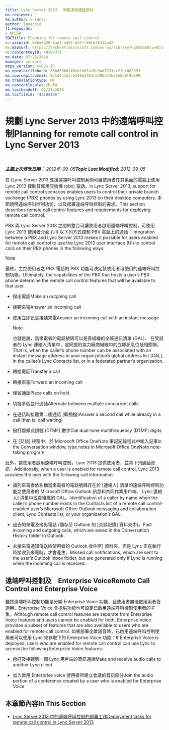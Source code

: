 ```yaml
---
title: Lync Server 2013： 規劃遠端通話控制
ms.reviewer: ''
ms.author: v-lanac
author: lanachin
f1.keywords:
- NOCSH
TOCTitle: Planning for remote call control
ms:assetid: 688a0328-1aa7-449f-b5f7-98c876112ed2
ms:mtpsurl: https://technet.microsoft.com/en-us/library/Gg558658(v=OCS.15)
ms:contentKeyID: 48184371
ms.date: 07/23/2014
manager: serdars
mtps_version: v=OCS.15
ms.openlocfilehash: 35b8586df49eb1dd7a10e94d3231cc2fdc082353
ms.sourcegitcommit: 831d141dfc5a49dd764cb296b73b63e5a9f8e599
ms.translationtype: MT
ms.contentlocale: zh-TW
ms.lasthandoff: 02/21/2020
ms.locfileid: "42184106"
---
```

<div data-xmlns="http://www.w3.org/1999/xhtml">

<div class="topic" data-xmlns="http://www.w3.org/1999/xhtml" data-msxsl="urn:schemas-microsoft-com:xslt" data-cs="https://msdn.microsoft.com/">

<div data-asp="https://msdn2.microsoft.com/asp">

# <a name="planning-for-remote-call-control-in-lync-server-2013"></a><span data-ttu-id="e1d3b-102">規劃 Lync Server 2013 中的遠端呼叫控制</span><span class="sxs-lookup"><span data-stu-id="e1d3b-102">Planning for remote call control in Lync Server 2013</span></span>

</div>

<div id="mainSection">

<div id="mainBody">

<span> </span>

<span data-ttu-id="e1d3b-103">_**主題上次修改日期：** 2012年-09-05_</span><span class="sxs-lookup"><span data-stu-id="e1d3b-103">_**Topic Last Modified:** 2012-09-05_</span></span>

<span data-ttu-id="e1d3b-104">在 [Lync Server 2013 支援遠端呼叫控制案例可讓使用者在其桌面的電腦上使用 Lync 2013 控制其專用交換機 (pbx) 電話。</span><span class="sxs-lookup"><span data-stu-id="e1d3b-104">In Lync Server 2013, support for remote call control scenarios enables users to control their private branch exchange (PBX) phones by using Lync 2013 on their desktop computers.</span></span> <span data-ttu-id="e1d3b-105">本節說明遠端呼叫控制功能，以及部署遠端呼叫控制的需求。</span><span class="sxs-lookup"><span data-stu-id="e1d3b-105">This section describes remote call control features and requirements for deploying remote call control.</span></span>

<span data-ttu-id="e1d3b-106">PBX 與 Lync Server 2013 之間的整合可讓使用者啟用遠端呼叫控制，可使用 Lync 2013 使用者介面 (UI) 以下列方式控制 PBX 電話上的通話：</span><span class="sxs-lookup"><span data-stu-id="e1d3b-106">Integration between a PBX and Lync Server 2013 makes it possible for users enabled for remote call control to use the Lync 2013 user interface (UI) to control calls on their PBX phones in the following ways:</span></span>

<div>


> [!NOTE]  
> <span data-ttu-id="e1d3b-107">最終，主控使用者之 PBX 電話的 PBX 功能可決定該使用者可使用的遠端呼叫控制功能。</span><span class="sxs-lookup"><span data-stu-id="e1d3b-107">Ultimately, the capabilities of the PBX that hosts a user’s PBX phone determine the remote call control features that will be available to that user.</span></span>



</div>

  - <span data-ttu-id="e1d3b-108">撥出電話</span><span class="sxs-lookup"><span data-stu-id="e1d3b-108">Make an outgoing call</span></span>

  - <span data-ttu-id="e1d3b-109">接聽來電</span><span class="sxs-lookup"><span data-stu-id="e1d3b-109">Answer an incoming call</span></span>

  - <span data-ttu-id="e1d3b-110">使用立即訊息接聽來電</span><span class="sxs-lookup"><span data-stu-id="e1d3b-110">Answer an incoming call with an instant message</span></span>
    
    <div>
    

    > [!NOTE]  
    > <span data-ttu-id="e1d3b-111">也就是說，當來電者的電話號碼可以是貴組織的全域通訊清單 (GAL)、 在受話者的 Lync 連絡人清單中，或同盟的協力廠商組織中的立即訊息位址相關聯。</span><span class="sxs-lookup"><span data-stu-id="e1d3b-111">That is, when the caller’s phone number can be associated with an instant message address in your organization’s global address list (GAL), in the callee’s Lync Contacts list, or in a federated partner’s organization.</span></span>

    
    </div>

  - <span data-ttu-id="e1d3b-112">轉接電話</span><span class="sxs-lookup"><span data-stu-id="e1d3b-112">Transfer a call</span></span>

  - <span data-ttu-id="e1d3b-113">轉接來電</span><span class="sxs-lookup"><span data-stu-id="e1d3b-113">Forward an incoming call</span></span>

  - <span data-ttu-id="e1d3b-114">保留通話</span><span class="sxs-lookup"><span data-stu-id="e1d3b-114">Place calls on hold</span></span>

  - <span data-ttu-id="e1d3b-115">切換多個並行通話</span><span class="sxs-lookup"><span data-stu-id="e1d3b-115">Alternate between multiple concurrent calls</span></span>

  - <span data-ttu-id="e1d3b-116">在通話時接聽第二個通話 (即插撥)</span><span class="sxs-lookup"><span data-stu-id="e1d3b-116">Answer a second call while already in a call (that is, call waiting)</span></span>

  - <span data-ttu-id="e1d3b-117">撥打複頻式訊號 (DTMF) 數字</span><span class="sxs-lookup"><span data-stu-id="e1d3b-117">Dial dual-tone multifrequency (DTMF) digits</span></span>

  - <span data-ttu-id="e1d3b-118">在 [交談] 視窗中，於 Microsoft Office OneNote 筆記記錄程式中輸入記事</span><span class="sxs-lookup"><span data-stu-id="e1d3b-118">In the Conversation window, type notes in Microsoft Office OneNote note-taking program</span></span>

<span data-ttu-id="e1d3b-119">此外，當使用者啟用遠端呼叫控制，Lync 2013 提供使用者，並將下列通話資訊：</span><span class="sxs-lookup"><span data-stu-id="e1d3b-119">Additionally, when a user is enabled for remote call control, Lync 2013 provides the user with the following call information:</span></span>

  - <span data-ttu-id="e1d3b-120">識別來電者依名稱當來電者的電話號碼存在於 [連絡人] 清單的遠端呼叫控制功能之使用者的 Microsoft Office Outlook 訊息和共同作業用戶端、 Lync 連絡人] 清單中或貴組織的 GAL。</span><span class="sxs-lookup"><span data-stu-id="e1d3b-120">Identification of a caller by name when the caller’s phone number exists in the Contacts list of a remote call control-enabled user’s Microsoft Office Outlook messaging and collaboration client, Lync Contacts list, or your organization’s GAL.</span></span>

  - <span data-ttu-id="e1d3b-121">過去的來電及撥出電話 (儲存至 Outlook 的 [交談記錄] 資料夾中)。</span><span class="sxs-lookup"><span data-stu-id="e1d3b-121">Past incoming and outgoing calls, which are saved in the Conversation History folder in Outlook.</span></span>

  - <span data-ttu-id="e1d3b-122">未接來電通知傳送給使用者的 Outlook 收件匣] 資料夾，但是 Lync 正在執行時接收到來電時，才會產生。</span><span class="sxs-lookup"><span data-stu-id="e1d3b-122">Missed call notifications, which are sent to the user’s Outlook Inbox folder, but are generated only if Lync is running when the incoming call is received.</span></span>

<div>

## <a name="remote-call-control-and-enterprise-voice"></a><span data-ttu-id="e1d3b-123">遠端呼叫控制及　Enterprise Voice</span><span class="sxs-lookup"><span data-stu-id="e1d3b-123">Remote Call Control and Enterprise Voice</span></span>

<span data-ttu-id="e1d3b-124">雖然遠端呼叫控制功能是分開 Enterprise Voice 功能，且使用者無法啟用兩者皆適用，Enterprise Voice 會提供功能也可設定已啟用遠端呼叫控制使用者的子集。</span><span class="sxs-lookup"><span data-stu-id="e1d3b-124">Although remote call control features are separate from Enterprise Voice features and users cannot be enabled for both, Enterprise Voice provides a subset of features that are also available to users who are enabled for remote call control.</span></span> <span data-ttu-id="e1d3b-125">如果部署企業語音時，已啟用遠端呼叫控制使用者可以使用 Lync 來存取下列 Enterprise Voice 功能：</span><span class="sxs-lookup"><span data-stu-id="e1d3b-125">If Enterprise Voice is deployed, users who are enabled for remote call control can use Lync to access the following Enterprise Voice features:</span></span>

  - <span data-ttu-id="e1d3b-126">撥打及接聽另一個 Lync 用戶端的音訊通話</span><span class="sxs-lookup"><span data-stu-id="e1d3b-126">Make and receive audio calls to another Lync client</span></span>

  - <span data-ttu-id="e1d3b-127">加入啟用 Enterprise voice 使用者所建立會議的音訊部分</span><span class="sxs-lookup"><span data-stu-id="e1d3b-127">Join the audio portion of a conference created by a user who is enabled for Enterprise Voice</span></span>

</div>

<div>

## <a name="in-this-section"></a><span data-ttu-id="e1d3b-128">本章節內容</span><span class="sxs-lookup"><span data-stu-id="e1d3b-128">In This Section</span></span>

  - [<span data-ttu-id="e1d3b-129">Lync Server 2013 中的遠端呼叫控制的部署工作</span><span class="sxs-lookup"><span data-stu-id="e1d3b-129">Deployment tasks for remote call control in Lync Server 2013</span></span>](lync-server-2013-deployment-tasks-for-remote-call-control.md)

</div>

</div>

<span> </span>

</div>

</div>

</div>

